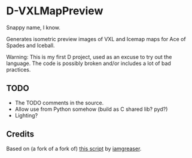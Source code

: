 D-VXLMapPreview
===============

Snappy name, I know.

Generates isometric preview images of VXL and Icemap maps for Ace of Spades and Iceball.

Warning: This is my first D project, used as an excuse to try out the language.
The code is possibly broken and/or includes a lot of bad practices.

TODO
----

 * The TODO comments in the source.
 * Allow use from Python somehow (build as C shared lib? pyd?)
 * Lighting?


Credits
-------

Based on (a fork of a fork of) [this script](https://gist.github.com/iamgreaser/4709760) by [iamgreaser](https://github.com/iamgreaser).